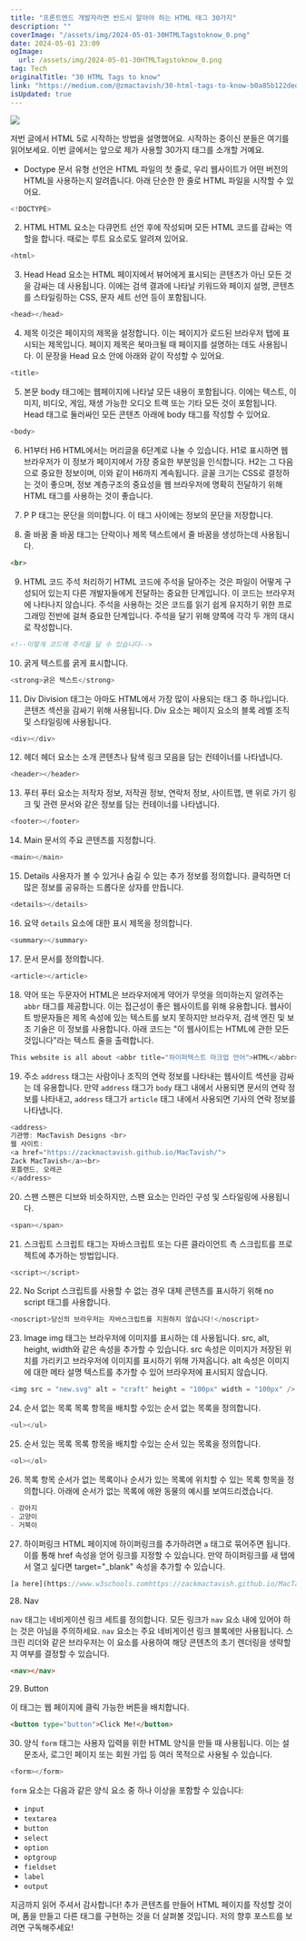 ```yaml
---
title: "프론트엔드 개발자라면 반드시 알아야 하는 HTML 태그 30가지"
description: ""
coverImage: "/assets/img/2024-05-01-30HTMLTagstoknow_0.png"
date: 2024-05-01 23:09
ogImage: 
  url: /assets/img/2024-05-01-30HTMLTagstoknow_0.png
tag: Tech
originalTitle: "30 HTML Tags to know"
link: "https://medium.com/@zmactavish/30-html-tags-to-know-b0a85b122ded"
isUpdated: true
---
```





<img src="/assets/img/2024-05-01-30HTMLTagstoknow_0.png" />

저번 글에서 HTML 5로 시작하는 방법을 설명했어요. 시작하는 중이신 분들은 여기를 읽어보세요. 이번 글에서는 앞으로 제가 사용할 30가지 태그를 소개할 거예요.

- Doctype
문서 유형 선언은 HTML 파일의 첫 줄로, 우리 웹사이트가 어떤 버전의 HTML을 사용하는지 알려줍니다. 아래 단순한 한 줄로 HTML 파일을 시작할 수 있어요.

```js
<!DOCTYPE> 
```

<div class="content-ad"></div>

2. HTML
HTML 요소는 다큐먼트 선언 후에 작성되며 모든 HTML 코드를 감싸는 역할을 합니다. 때로는 루트 요소로도 알려져 있어요.

```js
<html>
```

3. Head
Head 요소는 HTML 페이지에서 뷰어에게 표시되는 콘텐츠가 아닌 모든 것을 감싸는 데 사용됩니다. 이에는 검색 결과에 나타날 키워드와 페이지 설명, 콘텐츠를 스타일링하는 CSS, 문자 세트 선언 등이 포함됩니다.

```js
<head></head>
```

<div class="content-ad"></div>

4. 제목
이것은 페이지의 제목을 설정합니다. 이는 페이지가 로드된 브라우저 탭에 표시되는 제목입니다. 페이지 제목은 북마크될 때 페이지를 설명하는 데도 사용됩니다. 이 문장을 Head 요소 안에 아래와 같이 작성할 수 있어요.

```js
<title>
```

5. 본문
body 태그에는 웹페이지에 나타날 모든 내용이 포함됩니다. 이에는 텍스트, 이미지, 비디오, 게임, 재생 가능한 오디오 트랙 또는 기타 모든 것이 포함됩니다. Head 태그로 둘러싸인 모든 콘텐츠 아래에 body 태그를 작성할 수 있어요.

```js
<body>
```

<div class="content-ad"></div>

6. H1부터 H6
HTML에서는 머리글을 6단계로 나눌 수 있습니다. H1로 표시하면 웹 브라우저가 이 정보가 페이지에서 가장 중요한 부분임을 인식합니다. H2는 그 다음으로 중요한 정보이며, 이와 같이 H6까지 계속됩니다. 글꼴 크기는 CSS로 결정하는 것이 좋으며, 정보 계층구조의 중요성을 웹 브라우저에 명확히 전달하기 위해 HTML 태그를 사용하는 것이 좋습니다.


7. P
P 태그는 문단을 의미합니다. 이 태그 사이에는 정보의 문단을 저장합니다.



<div class="content-ad"></div>

8. 줄 바꿈
줄 바꿈 태그는 단락이나 제목 텍스트에서 줄 바꿈을 생성하는데 사용됩니다.

```html
<br>
```

9. HTML 코드 주석 처리하기
HTML 코드에 주석을 달아주는 것은 파일이 어떻게 구성되어 있는지 다른 개발자들에게 전달하는 중요한 단계입니다. 이 코드는 브라우저에 나타나지 않습니다. 주석을 사용하는 것은 코드를 읽기 쉽게 유지하기 위한 프로그래밍 전반에 걸쳐 중요한 단계입니다. 주석을 달기 위해 양쪽에 각각 두 개의 대시로 작성합니다.

```html
<!--이렇게 코드에 주석을 달 수 있습니다--> 
```

<div class="content-ad"></div>

10. 굵게 
텍스트를 굵게 표시합니다.

```js
<strong>굵은 텍스트</strong>
```

11. Div
Division 태그는 아마도 HTML에서 가장 많이 사용되는 태그 중 하나입니다. 콘텐츠 섹션을 감싸기 위해 사용됩니다. Div 요소는 페이지 요소의 블록 레벨 조직 및 스타일링에 사용됩니다.

```js
<div></div>
```

<div class="content-ad"></div>

12. 헤더
헤더 요소는 소개 콘텐츠나 탐색 링크 모음을 담는 컨테이너를 나타냅니다.

```js
<header></header>
```

13. 푸터
푸터 요소는 저작자 정보, 저작권 정보, 연락처 정보, 사이트맵, 맨 위로 가기 링크 및 관련 문서와 같은 정보를 담는 컨테이너를 나타냅니다.

```js
<footer></footer>
```

<div class="content-ad"></div>

14. Main
문서의 주요 콘텐츠를 지정합니다.

```js
<main></main>
```

15. Details
사용자가 볼 수 있거나 숨길 수 있는 추가 정보를 정의합니다. 클릭하면 더 많은 정보를 공유하는 드롭다운 상자를 만듭니다.

```js
<details></details>
```

<div class="content-ad"></div>

16. 요약
`details` 요소에 대한 표시 제목을 정의합니다.

```js
<summary></summary>
```

17. 문서
문서를 정의합니다.

```js
<article></article>
```

<div class="content-ad"></div>

18. 약어 또는 두문자어
HTML은 브라우저에게 약어가 무엇을 의미하는지 알려주는 `abbr` 태그를 제공합니다. 이는 접근성이 좋은 웹사이트를 위해 유용합니다. 웹사이트 방문자들은 제목 속성에 있는 텍스트를 보지 못하지만 브라우저, 검색 엔진 및 보조 기술은 이 정보를 사용합니다. 아래 코드는 "이 웹사이트는 HTML에 관한 모든 것입니다"라는 텍스트 줄을 출력합니다.

```js
This website is all about <abbr title="하이퍼텍스트 마크업 언어">HTML</abbr>.
```

19. 주소
`address` 태그는 사람이나 조직의 연락 정보를 나타내는 웹사이트 섹션을 감싸는 데 유용합니다. 만약 `address` 태그가 `body` 태그 내에서 사용되면 문서의 연락 정보를 나타내고, `address` 태그가 `article` 태그 내에서 사용되면 기사의 연락 정보를 나타냅니다.

```js
<address>
기관명: MacTavish Designs <br>
웹 사이트:
<a href="https://zackmactavish.github.io/MacTavish/">
Zack MacTavish</a><br>
포틀랜드, 오레곤
</address>
```

<div class="content-ad"></div>

20. 스팬
스팬은 디브와 비슷하지만, 스팬 요소는 인라인 구성 및 스타일링에 사용됩니다.

```js
<span></span>
```

21. 스크립트
스크립트 태그는 자바스크립트 또는 다른 클라이언트 측 스크립트를 프로젝트에 추가하는 방법입니다.

```js
<script></script>
```

<div class="content-ad"></div>

22. No Script
스크립트를 사용할 수 없는 경우 대체 콘텐츠를 표시하기 위해 no script 태그를 사용합니다.

```js
<noscript>당신의 브라우저는 자바스크립트를 지원하지 않습니다!</noscript>
```

23. Image
img 태그는 브라우저에 이미지를 표시하는 데 사용됩니다. src, alt, height, width와 같은 속성을 추가할 수 있습니다. src 속성은 이미지가 저장된 위치를 가리키고 브라우저에 이미지를 표시하기 위해 가져옵니다. alt 속성은 이미지에 대한 메타 설명 텍스트를 추가할 수 있어 브라우저에 표시되지 않습니다.

```js
<img src = "new.svg" alt = "craft" height = "100px" width = "100px" />
```

<div class="content-ad"></div>

24. 순서 없는 목록
목록 항목을 배치할 수있는 순서 없는 목록을 정의합니다.

```js
<ul></ul>
```

25. 순서 있는 목록
목록 항목을 배치할 수있는 순서 있는 목록을 정의합니다.

```js
<ol></ol>
```

<div class="content-ad"></div>

26. 목록 항목
순서가 없는 목록이나 순서가 있는 목록에 위치할 수 있는 목록 항목을 정의합니다. 아래에 순서가 없는 목록에 애완 동물의 예시를 보여드리겠습니다.

```js
- 강아지
- 고양이
- 거북이
```

27. 하이퍼링크
HTML 페이지에 하이퍼링크를 추가하려면 `a` 태그로 묶어주면 됩니다. 이를 통해 href 속성을 얻어 링크를 지정할 수 있습니다. 만약 하이퍼링크를 새 탭에서 열고 싶다면 target="_blank" 속성을 추가할 수 있습니다.

```js
[a here](https://www.w3schools.comhttps://zackmactavish.github.io/MacTavish/){:target="_blank"}: 내 웹사이트 방문하기!
```

<div class="content-ad"></div>

28. Nav

`nav` 태그는 네비게이션 링크 세트를 정의합니다. 모든 링크가 `nav` 요소 내에 있어야 하는 것은 아님을 주의하세요. `nav` 요소는 주요 네비게이션 링크 블록에만 사용됩니다. 스크린 리더와 같은 브라우저는 이 요소를 사용하여 해당 콘텐츠의 초기 렌더링을 생략할지 여부를 결정할 수 있습니다.


```html
<nav></nav>
```

29. Button

이 태그는 웹 페이지에 클릭 가능한 버튼을 배치합니다.


```html
<button type="button">Click Me!</button>
```

<div class="content-ad"></div>

30. 양식
`form` 태그는 사용자 입력을 위한 HTML 양식을 만들 때 사용됩니다. 이는 설문조사, 로그인 페이지 또는 회원 가입 등 여러 목적으로 사용될 수 있습니다.

```js
<form></form>
```

`form` 요소는 다음과 같은 양식 요소 중 하나 이상을 포함할 수 있습니다:

- `input`
- `textarea`
- `button`
- `select`
- `option`
- `optgroup`
- `fieldset`
- `label`
- `output`

<div class="content-ad"></div>

지금까지 읽어 주셔서 감사합니다! 추가 콘텐츠를 만들어 HTML 페이지를 작성할 것이며, 폼을 만들고 다른 태그를 구현하는 것을 더 살펴볼 것입니다. 저의 향후 포스트를 보려면 구독해주세요!